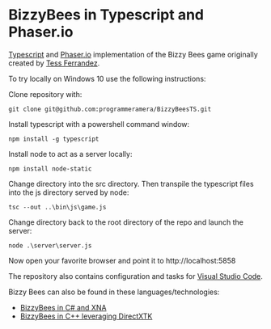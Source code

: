 # BizzyBees in Typescript and Phaser.io

[Typescript] and [Phaser.io] implementation of the Bizzy Bees game originally created by [Tess Ferrandez].


To try locally on Windows 10 use the following instructions:

Clone repository with:

```
git clone git@github.com:programmeramera/BizzyBeesTS.git
```

Install typescript with a powershell command window:

```
npm install -g typescript
```

Install node to act as a server locally:

```
npm install node-static
```

Change directory into the src directory. Then transpile the typescript files into the js directory served by node:

```
tsc --out ..\bin\js\game.js
```

Change directory back to the root directory of the repo and launch the server:

```
node .\server\server.js
```

Now open your favorite browser and point it to http://localhost:5858

The repository also contains configuration and tasks for [Visual Studio Code].

Bizzy Bees can also be found in these languages/technologies:
+ [BizzyBees in C# and XNA]
+ [BizzyBees in C++ leveraging DirectXTK]

[Tess Ferrandez]: https://blogs.msdn.microsoft.com/tess/
[Phaser.io]: http://phaser.io
[Visual Studio Code]: http://code.visualstudio.com
[Typescript]: http://www.typescriptlang.org
[BizzyBees in C++ leveraging DirectXTK]: https://blogs.msdn.microsoft.com/tess/2014/08/13/bizzy-bees-xna-to-directxdirectxtk-introduction/
[BizzyBees in C# and XNA]: https://blogs.msdn.microsoft.com/tess/2012/03/02/xna-for-windows-phone-walkthroughcreating-the-bizzy-bees-game/